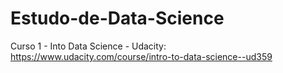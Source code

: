 # Estudo-de-Data-Science
Curso 1 - Into Data Science - Udacity:
https://www.udacity.com/course/intro-to-data-science--ud359
